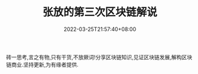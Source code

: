 ﻿---
weight: 
title: "张放的第三次区块链解说"
description: "砖一思考,言之有物,只有干货,不放厥词!分享区块链知识,见证区块链发展,解构区块链商业.坚持更新,为有缘者提供."
date: 2022-03-25T21:57:40+08:00
lastmod: 2022-03-25T16:45:40+08:00
draft: false
authors: ["Metabd"]
featuredImage: "zhangfangdedisanciqukuailianjieshuo.jpg"
link: ""
tags: ["微信公众号","张放的第三次区块链解说"]
categories: ["navigation"]
navigation: ["微信公众号"]
lightgallery: true
toc: true
pinned: false
recommend: false
recommend1: false
---
砖一思考,言之有物,只有干货,不放厥词!分享区块链知识,见证区块链发展,解构区块链商业.坚持更新,为有缘者提供.
